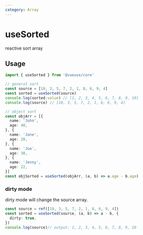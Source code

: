 ```yaml
---
category: Array
---
```


# useSorted

reactive sort array

## Usage

```ts
import { useSorted } from '@vueuse/core'

// general sort
const source = [10, 3, 5, 7, 2, 1, 8, 6, 9, 4]
const sorted = useSorted(source)
console.log(sorted.value) // [1, 2, 3, 4, 5, 6, 7, 8, 9, 10]
console.log(source) // [10, 3, 5, 7, 2, 1, 8, 6, 9, 4]

// object sort
const objArr = [{
  name: 'John',
  age: 40,
}, {
  name: 'Jane',
  age: 20,
}, {
  name: 'Joe',
  age: 30,
}, {
  name: 'Jenny',
  age: 22,
}]
const objSorted = useSorted(objArr, (a, b) => a.age - b.age)
```
### dirty mode

dirty mode will change the source array.
```ts
const source = ref([10, 3, 5, 7, 2, 1, 8, 6, 9, 4])
const sorted = useSorted(source, (a, b) => a - b, {
  dirty: true,
})
console.log(source)// output: 1, 2, 3, 4, 5, 6, 7, 8, 9, 10
```